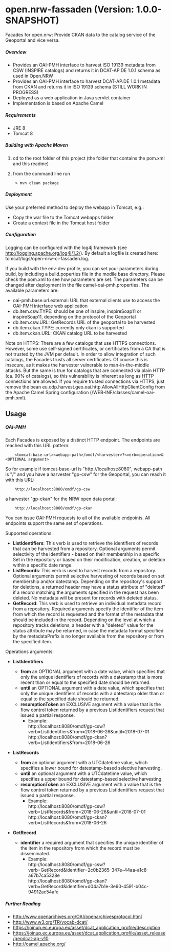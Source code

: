 # open.nrw-fassaden (Version: 1.0.0-SNAPSHOT)
Facades for open.nrw: Provide CKAN data to the catalog service of the Geoportal and vice versa.

##### Overview

* Provides an OAI-PMH interface to harvest ISO 19139 metadata from CSW (INSPIRE catalogs) and returns it in DCAT-AP.DE 1.0.1 schema as used in Open.NRW
* Provides an OAI-PMH interface to harvest DCAT-AP.DE 1.0.1 metadata from CKAN and returns it in ISO 19139 schema (STILL WORK IN PROGRESS)
* Deployed as a web application in Java servlet container
* Implementation is based on Apache Camel

##### Requirements

* JRE 8
* Tomcat 8

##### Building with Apache Maven

1. cd to the root folder of this project (the folder that contains the pom.xml and this readme)
2. from the command line run

        > mvn clean package

##### Deployment

Use your preferred method to deploy the webapp in Tomcat, e.g.:

* Copy the war file to the Tomcat webapps folder
* Create a context file in the Tomcat host folder

##### Configuration

Logging can be configured with the log4j framework (see http://logging.apache.org/log4j/1.2/).
By default a logfile is created here: tomcat/logs/open-nrw-ci-fassaden.log.

If you build with the env-dev profile, you can set your parameters during build, by including a build.poperties
file in the modile base directory. Please check the pom.xml
to see how parameters are set. The parameters can be changed after deployment in the file
camel-oai-pmh.properties. The available parameters are:

* oai-pmh.base.url.external: URL that external clients use to access the OAI-PMH interface web application
* db.item.csw.TYPE: should be one of inspire, inspireSoap11 or inspireSoap11, depending on the protocol of the Geoportal
* db.item.csw.URL: GetRecords URL of the geoportal to be harvested
* db.item.ckan.TYPE: currently only ckan is supported
* db.item.ckan.URL: CKAN catalog URL to be harvested

Note on HTTPS: There are a few catalogs that use HTTPS connections. However, some use self-signed certificates, or
certificates from a CA that is not trusted by the JVM per default. In order to allow integration of such catalogs,
the Facades trusts all server certificates. Of course this is insecure, as it makes the harvester vulnerable
to man-in-the-middle attacks. But the same is true for catalogs that are connected via plain HTTP (ca. 90% of
catalogs), so this vulnerability is inherent as long as HTTP connections are allowed.
If you require trusted connections via HTTPS, just remove the bean
eu.odp.harvest.geo.oai.http.AllowAllHttpClientConfig from the Apache Camel Spring configuration
(/WEB-INF/classes/camel-oai-pmh.xml).

## Usage

##### OAI-PMH

Each Facades is exposed by a distinct HTTP endpoint. The endpoints are reached with this URL pattern:

        <tomcat-base-url><webapp-path>/omdf/<harvester>?<verb=operation>&<OPTIONAL argument>

So for example if tomcat-base-url is "http://localhost:8080", webapp-path is "/" and
you have a harvester "gp-csw" for the Geoportal, you can reach it with this URL:

        http://localhost:8080/omdf/gp-csw

a harvester "gp-ckan" for the NRW open data portal:

        http://localhost:8080/omdf/gp-ckan

You can issue OAI-PMH requests to all of the available endpoints. All endpoints support the same set of operations.

Supported operations:
* <b>ListIdentifiers</b>: This verb is used to retrieve the identifiers of records that can be harvested from a repository.  Optional arguments permit selectivity of the identifiers - based on their membership in a specific Set in the repository or based on their modification, creation, or deletion within a specific date range.
* <b>ListRecords</b>: This verb is used to harvest records from a repository. Optional arguments permit selective harvesting of records based on set membership and/or datestamp. Depending on the repository's support for deletions, a returned header may have a status attribute of "deleted" if a record matching the arguments specified in the request has been deleted. No metadata will be present for records with deleted status.
* <b>GetRecord</b>: This verb is used to retrieve an individual metadata record from a repository. Required arguments specify the identifier of the item from which the record is requested and the format of the metadata that should be included in the record. Depending on the level at which a repository tracks deletions, a header with a "deleted" value for the status attribute may be returned, in case the metadata format specified by the metadataPrefix is no longer available from the repository or from the specified item.

Operations arguments:
* <b>ListIdentifiers</b>
    * <b>from</b> an OPTIONAL argument with a date value, which specifies that only the unique identifiers of records with a datestamp that is more recent than or equal to the specified date should be returned.
    * <b>until</b> an OPTIONAL argument with a date value, which specifies that only the unique identifiers of records with a datestamp older than or equal to the specified date should be returned.
    * <b>resumptionToken</b> an EXCLUSIVE argument with a value that is the flow control token returned by a previous ListIdentifiers request that issued a partial response.
        * Example:<br>
                http://localhost:8080/omdf/gp-csw?verb=ListIdentifiers&from=2018-06-26&until=2018-07-01<br>
                http://localhost:8080/omdf/gp-ckan?verb=ListIdentifiers&from=2018-06-26

* <b>ListRecords</b>
    * <b>from</b> an optional argument with a UTCdatetime value, which specifies a lower bound for datestamp-based selective harvesting.
    * <b>until</b> an optional argument with a UTCdatetime value, which specifies a upper bound for datestamp-based selective harvesting.
    * <b>resumptionToken</b> an EXCLUSIVE argument with a value that is the flow control token returned by a previous ListIdentifiers request that issued a partial response.
        * Example:<br>
                http://localhost:8080/omdf/gp-csw?verb=ListRecords&from=2018-06-26&until=2018-07-01<br>
                http://localhost:8080/omdf/gp-ckan?verb=ListRecords&from=2018-06-26

* <b>GetRecord</b>
    * <b>identifier</b> a required argument that specifies the unique identifier of the item in the repository from which the record must be disseminated.
        * Example:<br>
                http://localhost:8080/omdf/gp-csw?verb=GetRecord&identifier=2c0b2365-347e-44aa-a1c8-a67b7ca5328e<br>
                http://localhost:8080/omdf/gp-ckan?verb=GetRecord&identifier=d04a7b1e-3e60-4591-b04c-94912ac54afe


##### Further Reading

* http://www.openarchives.org/OAI/openarchivesprotocol.html
* http://www.w3.org/TR/vocab-dcat/
* https://joinup.ec.europa.eu/asset/dcat_application_profile/description
* https://joinup.ec.europa.eu/asset/dcat_application_profile/asset_release/geodcat-ap-v10
* http://camel.apache.org/

